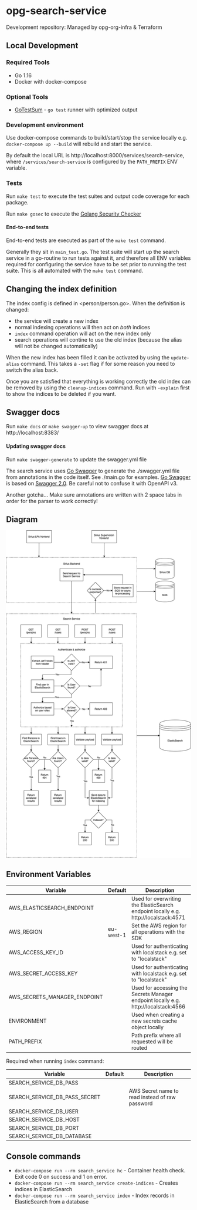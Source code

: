 # opg-search-service
Development repository: Managed by opg-org-infra &amp; Terraform

## Local Development

### Required Tools

- Go 1.16
- Docker with docker-compose

### Optional Tools

- [GoTestSum](https://github.com/gotestyourself/gotestsum) - `go test` runner with optimized output

### Development environment

Use docker-compose commands to build/start/stop the service locally e.g. `docker-compose up --build` will rebuild and start the service.

By default the local URL is http://localhost:8000/services/search-service, where `/services/search-service` is configured by the `PATH_PREFIX` ENV variable.

### Tests

Run `make test` to execute the test suites and output code coverage for each package.

Run `make gosec` to execute the [Golang Security Checker](https://github.com/securego/gosec)

#### End-to-end tests

End-to-end tests are executed as part of the `make test` command.

Generally they sit in `main_test.go`. The test suite will start up the search service in a go-routine to run tests against it, and therefore all ENV variables required for configuring the service have to be set prior to running the test suite. This is all automated with the `make test` command.

## Changing the index definition

The index config is defined in <person/person.go>. When the definition is
changed:
- the service will create a new index
- normal indexing operations will then act on _both_ indices
- `index` command operation will act on the new index only
- search operations will contine to use the old index (because the alias will
  not be changed automatically)

When the new index has been filled it can be activated by using the
`update-alias` command. This takes a `-set` flag if for some reason you need to
switch the alias back.

Once you are satisfied that everything is working correctly the old index can be
removed by using the `cleanup-indices` command. Run with `-explain` first to
show the indices to be deleted if you want.

## Swagger docs

Run `make docs` or `make swagger-up` to view swagger docs at http://localhost:8383/

#### Updating swagger docs

Run `make swagger-generate` to update the swagger.yml file

The search service uses [Go Swagger](https://goswagger.io/) to generate the ./swagger.yml file from annotations in the code itself. See ./main.go for examples. [Go Swagger](https://goswagger.io/) is based on [Swagger 2.0](https://swagger.io/docs/specification/2-0/basic-structure/). Be careful not to confuse it with OpenAPI v3.

Another gotcha... Make sure annotations are written with 2 space tabs in order for the parser to work correctly!

## Diagram

![Search Service Diagram](search_service_diagram.png)

## Environment Variables

| Variable                     | Default   | Description                                                                         |
|------------------------------|-----------|-------------------------------------------------------------------------------------|
| AWS_ELASTICSEARCH_ENDPOINT   |           | Used for overwriting the ElasticSearch endpoint locally e.g. http://localstack:4571 |
| AWS_REGION                   | eu-west-1 | Set the AWS region for all operations with the SDK                                  |
| AWS_ACCESS_KEY_ID            |           | Used for authenticating with localstack e.g. set to "localstack"                    |
| AWS_SECRET_ACCESS_KEY        |           | Used for authenticating with localstack e.g. set to "localstack"                    |
| AWS_SECRETS_MANAGER_ENDPOINT |           | Used for accessing the Secrets Manager endpoint locally e.g. http://localstack:4566 |
| ENVIRONMENT                  |           | Used when creating a new secrets cache object locally                               |
| PATH_PREFIX                  |           | Path prefix where all requested will be routed                                      |

Required when running `index` command:

| Variable                      | Default | Description                                     |
|-------------------------------|---------|-------------------------------------------------|
| SEARCH_SERVICE_DB_PASS        |         |                                                 |
| SEARCH_SERVICE_DB_PASS_SECRET |         | AWS Secret name to read instead of raw password |
| SEARCH_SERVICE_DB_USER        |         |                                                 |
| SEARCH_SERVICE_DB_HOST        |         |                                                 |
| SEARCH_SERVICE_DB_PORT        |         |                                                 |
| SEARCH_SERVICE_DB_DATABASE    |         |                                                 |


## Console commands

- `docker-compose run --rm search_service hc` - Container health check. Exit code 0 on success and 1 on error.
- `docker-compose run --rm search_service create-indices` - Creates indices in ElasticSearch
- `docker-compose run --rm search_service index` - Index records in ElasticSearch from a database
